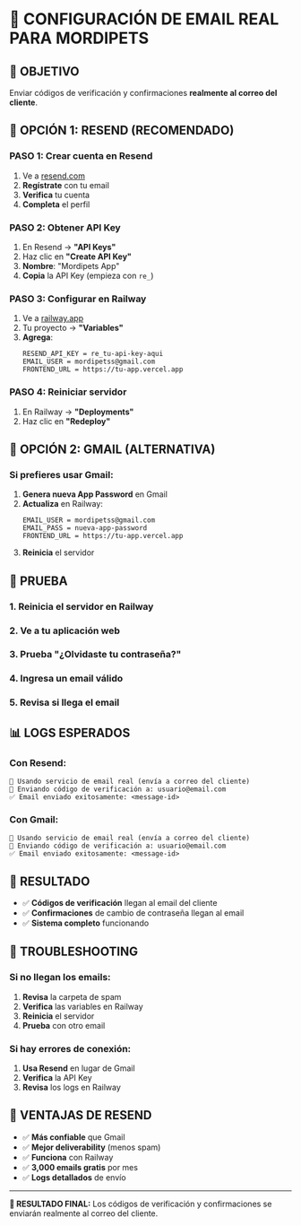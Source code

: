 # 📧 CONFIGURACIÓN DE EMAIL REAL PARA MORDIPETS

## 🎯 OBJETIVO
Enviar códigos de verificación y confirmaciones **realmente al correo del cliente**.

## 🔧 OPCIÓN 1: RESEND (RECOMENDADO)

### **PASO 1: Crear cuenta en Resend**
1. Ve a [resend.com](https://resend.com)
2. **Regístrate** con tu email
3. **Verifica** tu cuenta
4. **Completa** el perfil

### **PASO 2: Obtener API Key**
1. En Resend → **"API Keys"**
2. Haz clic en **"Create API Key"**
3. **Nombre**: "Mordipets App"
4. **Copia** la API Key (empieza con `re_`)

### **PASO 3: Configurar en Railway**
1. Ve a [railway.app](https://railway.app)
2. Tu proyecto → **"Variables"**
3. **Agrega**:
   ```
   RESEND_API_KEY = re_tu-api-key-aqui
   EMAIL_USER = mordipetss@gmail.com
   FRONTEND_URL = https://tu-app.vercel.app
   ```

### **PASO 4: Reiniciar servidor**
1. En Railway → **"Deployments"**
2. Haz clic en **"Redeploy"**

## 🔧 OPCIÓN 2: GMAIL (ALTERNATIVA)

### **Si prefieres usar Gmail:**
1. **Genera nueva App Password** en Gmail
2. **Actualiza** en Railway:
   ```
   EMAIL_USER = mordipetss@gmail.com
   EMAIL_PASS = nueva-app-password
   FRONTEND_URL = https://tu-app.vercel.app
   ```
3. **Reinicia** el servidor

## 🧪 PRUEBA

### **1. Reinicia el servidor en Railway**
### **2. Ve a tu aplicación web**
### **3. Prueba "¿Olvidaste tu contraseña?"**
### **4. Ingresa un email válido**
### **5. Revisa si llega el email**

## 📊 LOGS ESPERADOS

### **Con Resend:**
```
📧 Usando servicio de email real (envía a correo del cliente)
📧 Enviando código de verificación a: usuario@email.com
✅ Email enviado exitosamente: <message-id>
```

### **Con Gmail:**
```
📧 Usando servicio de email real (envía a correo del cliente)
📧 Enviando código de verificación a: usuario@email.com
✅ Email enviado exitosamente: <message-id>
```

## 🎯 RESULTADO

- ✅ **Códigos de verificación** llegan al email del cliente
- ✅ **Confirmaciones** de cambio de contraseña llegan al email
- ✅ **Sistema completo** funcionando

## 🔧 TROUBLESHOOTING

### **Si no llegan los emails:**
1. **Revisa** la carpeta de spam
2. **Verifica** las variables en Railway
3. **Reinicia** el servidor
4. **Prueba** con otro email

### **Si hay errores de conexión:**
1. **Usa Resend** en lugar de Gmail
2. **Verifica** la API Key
3. **Revisa** los logs en Railway

## 🚀 VENTAJAS DE RESEND

- ✅ **Más confiable** que Gmail
- ✅ **Mejor deliverability** (menos spam)
- ✅ **Funciona** con Railway
- ✅ **3,000 emails gratis** por mes
- ✅ **Logs detallados** de envío

---

**🎯 RESULTADO FINAL:** Los códigos de verificación y confirmaciones se enviarán realmente al correo del cliente.
